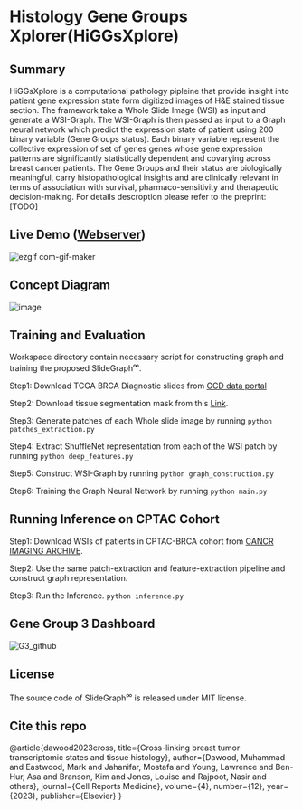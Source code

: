 # Histology Gene Groups Xplorer(HiGGsXplore) 

## Summary
HiGGsXplore is a computational pathology pipleine that provide insight into patient gene expression state form digitized images of H&E stained tissue section.
The framework take a Whole Slide Image (WSI) as input and generate a WSI-Graph. The WSI-Graph is then passed as input to a Graph neural network which predict
the expression state of patient using 200 binary variable (Gene Groups status). Each binary variable represent the collective expression of set of genes genes whose
gene expression patterns are significantly statistically dependent and covarying across breast cancer patients. The Gene Groups and their status are biologically meaningful,
carry histopathological insights and are clinically relevant in terms of association with survival, pharmaco-sensitivity and therapeutic decision-making. 
For details descroption please refer to the preprint: [TODO] 

## Live Demo (<a href='https://tiademos.dcs.warwick.ac.uk/bokeh_app?demo=HiGGsXplore'>Webserver</a>) 

![ezgif com-gif-maker](https://user-images.githubusercontent.com/13537509/230781325-477a60ac-2229-46b5-96f3-6892c6eaf7d6.gif)


## Concept Diagram
![image](https://user-images.githubusercontent.com/13537509/230778558-4403a42f-4819-41bf-af2d-53e92f84af05.png)

## Training and Evaluation

Workspace directory contain necessary script for constructing graph and training the proposed SlideGraph<sup>∞</sup>. 

Step1: Download TCGA BRCA Diagnostic slides from <a href='https://docs.gdc.cancer.gov/Data_Portal/Users_Guide/Repository/'>GCD data portal</a>

Step2: Download tissue segmentation mask from this <a href = "https://drive.google.com/file/d/1nvGyMm33gl-iYlVEziM_RjpL1c61ApXv/view?usp=sharing"> Link</a>.

Step3: Generate patches of each Whole slide image by running
  ```python patches_extraction.py```

Step4: Extract ShuffleNet representation from each of the WSI patch by running
   ```python deep_features.py```

Step5: Construct WSI-Graph by running
   ```python graph_construction.py```

Step6: Training the Graph Neural Network by running
   ```python main.py```

## Running Inference on CPTAC Cohort
Step1: Download WSIs of patients in CPTAC-BRCA cohort from <a href = "[https://drive.google.com/file/d/1nvGyMm33gl-iYlVEziM_RjpL1c61ApXv/view?usp=sharing](https://pathdb.cancerimagingarchive.net/imagesearch?f[0]=collection:cptac_brca)"> CANCR IMAGING ARCHIVE</a>.

Step2: Use the same patch-extraction and feature-extraction pipeline and construct graph representation.

Step3: Run the Inference. 
 ```python inference.py```

## Gene Group 3 Dashboard
  ![G3_github](https://user-images.githubusercontent.com/13537509/230782124-521dcd4e-89f1-4adc-9d18-60683353a387.png)

  
## License
The source code of SlideGraph<sup>∞</sup> is released under MIT license.

## Cite this repo

@article{dawood2023cross,
  title={Cross-linking breast tumor transcriptomic states and tissue histology},
  author={Dawood, Muhammad and Eastwood, Mark and Jahanifar, Mostafa and Young, Lawrence and Ben-Hur, Asa and Branson, Kim and Jones, Louise and Rajpoot, Nasir and others},
  journal={Cell Reports Medicine},
  volume={4},
  number={12},
  year={2023},
  publisher={Elsevier}
}

